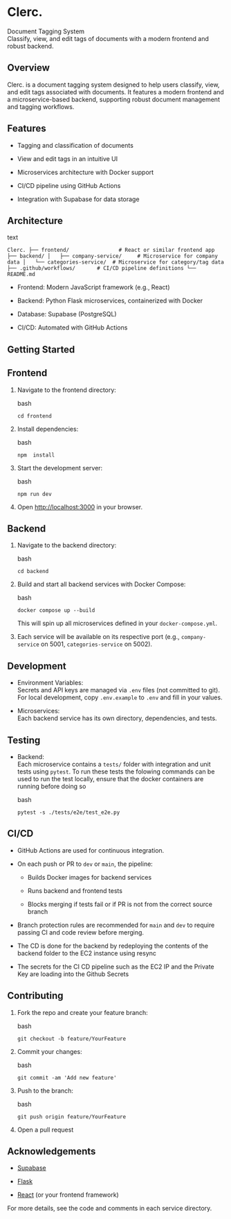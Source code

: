Clerc.
======

Document Tagging System\
Classify, view, and edit tags of documents with a modern frontend and robust backend.

Overview
--------

Clerc. is a document tagging system designed to help users classify, view, and edit tags associated with documents. It features a modern frontend and a microservice-based backend, supporting robust document management and tagging workflows.

Features
--------

-   Tagging and classification of documents

-   View and edit tags in an intuitive UI

-   Microservices architecture with Docker support

-   CI/CD pipeline using GitHub Actions

-   Integration with Supabase for data storage

Architecture
------------

text

`Clerc. ├── frontend/                # React or similar frontend app ├── backend/ │   ├── company-service/     # Microservice for company data │   └── categories-service/  # Microservice for category/tag data ├── .github/workflows/       # CI/CD pipeline definitions └── README.md `

-   Frontend: Modern JavaScript framework (e.g., React)

-   Backend: Python Flask microservices, containerized with Docker

-   Database: Supabase (PostgreSQL)

-   CI/CD: Automated with GitHub Actions

Getting Started
---------------

Frontend
--------

1.  Navigate to the frontend directory:

    bash

    `cd frontend `

2.  Install dependencies:

    bash

    `npm  install  `

3.  Start the development server:

    bash

    `npm run dev `

4.  Open [http://localhost:3000](http://localhost:3000/) in your browser.

Backend
-------

1.  Navigate to the backend directory:

    bash

    `cd backend `

2.  Build and start all backend services with Docker Compose:

    bash

    `docker compose up --build `

    This will spin up all microservices defined in your `docker-compose.yml`.

3.  Each service will be available on its respective port (e.g., `company-service` on 5001, `categories-service` on 5002).

Development
-----------

-   Environment Variables:\
    Secrets and API keys are managed via `.env` files (not committed to git). For local development, copy `.env.example` to `.env` and fill in your values.

-   Microservices:\
    Each backend service has its own directory, dependencies, and tests.

Testing
-------

-   Backend:\
    Each microservice contains a `tests/` folder with integration and unit tests using `pytest`. To run these tests the folowing commands can be used to run the test locally, ensure that the docker containers are running before doing so

    bash

    ` pytest -s ./tests/e2e/test_e2e.py `


CI/CD
-----

-   GitHub Actions are used for continuous integration.

-   On each push or PR to `dev` or `main`, the pipeline:

    -   Builds Docker images for backend services

    -   Runs backend and frontend tests

    -   Blocks merging if tests fail or if PR is not from the correct source branch

-   Branch protection rules are recommended for `main` and `dev` to require passing CI and code review before merging.

- The CD is done for the backend by redeploying the contents of the backend folder to the EC2 instance using resync

- The secrets for the CI CD pipeline such as the EC2 IP and the Private Key are loading into the Github Secrets

Contributing
------------

1.  Fork the repo and create your feature branch:

    bash

    `git checkout -b feature/YourFeature `

2.  Commit your changes:

    bash

    `git commit -am 'Add new feature'  `

3.  Push to the branch:

    bash

    `git push origin feature/YourFeature `

4.  Open a pull request

Acknowledgements
----------------

-   [Supabase](https://supabase.com/)

-   [Flask](https://flask.palletsprojects.com/)

-   [React](https://react.dev/) (or your frontend framework)

For more details, see the code and comments in each service directory.